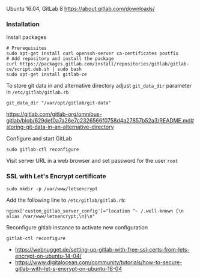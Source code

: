 Ubuntu 16.04, GitLab 8
https://about.gitlab.com/downloads/

### Installation

Install packages
```shell
# Prerequisites
sudo apt-get install curl openssh-server ca-certificates postfix
# Add repository and install the package
curl https://packages.gitlab.com/install/repositories/gitlab/gitlab-ce/script.deb.sh | sudo bash
sudo apt-get install gitlab-ce
```

To store git data in and alternative directory adjust `git_data_dir` parameter in `/etc/gitlab/gitlab.rb`
```
git_data_dir "/var/opt/gitlab/git-data"
```
https://gitlab.com/gitlab-org/omnibus-gitlab/blob/629def0a7a26e7c2326566f0758d4a27857b52a3/README.md#storing-git-data-in-an-alternative-directory

Configure and start GitLab
```
sudo gitlab-ctl reconfigure
```
Visit server URL in a web browser and set password for the user `root`

### SSL with Let's Encrypt certificate
```
sudo mkdir -p /var/www/letsencrypt
```
Add the following line to `/etc/gitlab/gitlab.rb`:
```
nginx['custom_gitlab_server_config']="location ^~ /.well-known {\n alias /var/www/letsencrypt;\n}\n"
```
Reconfigure gitlab instance to activate new configuration
```
gitlab-ctl reconfigure
```

* https://webnugget.de/setting-up-gitlab-with-free-ssl-certs-from-lets-encrypt-on-ubuntu-14-04/
* https://www.digitalocean.com/community/tutorials/how-to-secure-gitlab-with-let-s-encrypt-on-ubuntu-16-04
